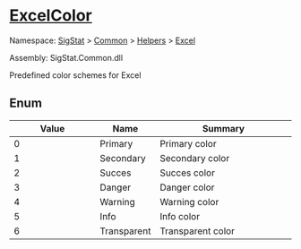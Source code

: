 # [ExcelColor](./ExcelColor.md)
Namespace: [SigStat]() > [Common](./../../README.md) > [Helpers](./../README.md) > [Excel](./README.md)

Assembly: SigStat.Common.dll


Predefined color schemes for Excel

##	Enum

| Value | Name | Summary | 
| --- | --- | --- | 
| 0<img style="cursor:not-allowed;" width=200/>| Primary| Primary color<img style="cursor:not-allowed;" width=200/>| <br>
| 1<img style="cursor:not-allowed;" width=200/>| Secondary| Secondary color<img style="cursor:not-allowed;" width=200/>| <br>
| 2<img style="cursor:not-allowed;" width=200/>| Succes| Succes color<img style="cursor:not-allowed;" width=200/>| <br>
| 3<img style="cursor:not-allowed;" width=200/>| Danger| Danger color<img style="cursor:not-allowed;" width=200/>| <br>
| 4<img style="cursor:not-allowed;" width=200/>| Warning| Warning color<img style="cursor:not-allowed;" width=200/>| <br>
| 5<img style="cursor:not-allowed;" width=200/>| Info| Info color<img style="cursor:not-allowed;" width=200/>| <br>
| 6<img style="cursor:not-allowed;" width=200/>| Transparent| Transparent color<img style="cursor:not-allowed;" width=200/>| <br>


